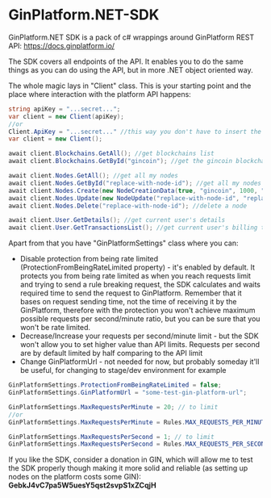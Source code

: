# GinPlatform.NET-SDK
GinPlatform.NET SDK is a pack of c# wrappings around GinPlatform REST API: https://docs.ginplatform.io/

The SDK covers all endpoints of the API. It enables you to do the same things as you can do using the API, but in more .NET object oriented way.

The whole magic lays in "Client" class. This is your starting point and the place where interaction with the platform API happens:

```C#
string apiKey = "...secret...";
var client = new Client(apiKey);
//or
Client.ApiKey = "...secret..." //this way you don't have to insert the ApiKey explicitly, the ApiKey is going to be provided automatically to every 'Client' instance
var client = new Client();

await client.Blockchains.GetAll(); //get blockchains list
await client.Blockchains.GetById("gincoin"); //get the gincoin blockchain

await client.Nodes.GetAll(); //get all my nodes
await client.Nodes.GetById("replace-with-node-id"); //get all my nodes
await client.Nodes.Create(new NodeCreationData(true, "gincoin", 1000, "tx-id-here", null));
await client.Nodes.Update(new NodeUpdate("replace-with-node-id", "replace-with-node-name", new Dictionary<string, string>() { { "key1", "value1" } })); //update a node
await client.Nodes.Delete("replace-with-node-id"); //delete a node

await client.User.GetDetails(); //get current user's details
await client.User.GetTransactionsList(); //get current user's billing transactions
```
  
Apart from that you have "GinPlatformSettings" class where you can:
  - Disable protection from being rate limited (ProtectionFromBeingRateLimited property) - it's enabled by default. It protects you from being rate limited as when you reach requests limit and trying to send a rule breaking request, the SDK calculates and waits required time to send the request to GinPlatform. Remember that it bases on request sending time, not the time of receiving it by the GinPlatform, therefore with the protection you won't achieve maximum possible requests per second/minute ratio, but you can be sure that you won't be rate limited.
  - Decrease/Increase your requests per second/minute limit - but the SDK won't allow you to set higher value than API limits. Requests per second are by default limited by half comparing to the API limit
  - Change GinPlatformUrl - not needed for now, but probably someday it'll be useful, for changing to stage/dev environment for example

```c#
GinPlatformSettings.ProtectionFromBeingRateLimited = false;
GinPlatformSettings.GinPlatformUrl = "some-test-gin-platform-url";

GinPlatformSettings.MaxRequestsPerMinute = 20; // to limit
//or
GinPlatformSettings.MaxRequestsPerMinute = Rules.MAX_REQUESTS_PER_MINUTE_API_THRESHOLD; // to set max performance per minute

GinPlatformSettings.MaxRequestsPerSecond = 1; // to limit
GinPlatformSettings.MaxRequestsPerSecond = Rules.MAX_REQUESTS_PER_SECOND_API_THRESHOLD; // to set max performance per second
```

If you like the SDK, consider a donation in GIN, which will allow me to test the SDK properly though making it more solid and reliable (as setting up nodes on the platform costs some GIN): <b>GebkJ4vC7pa5W5uesY5qst2svpS1xZCqjH</b>

